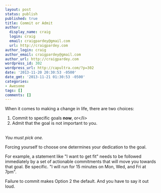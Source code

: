 ```yaml
---
layout: post
status: publish
published: true
title: Commit or Admit
author:
  display_name: craig
  login: craig
  email: craigpardey@gmail.com
  url: http://craigpardey.com
author_login: craig
author_email: craigpardey@gmail.com
author_url: http://craigpardey.com
wordpress_id: 302
wordpress_url: http://capultra.com/?p=302
date: '2013-11-20 20:30:53 -0500'
date_gmt: '2013-11-21 01:30:53 -0500'
categories:
- Awesome
tags: []
comments: []
---
```

<p>When it comes to making a change in life, there are two choices:</p>
<ol>
<li>Commit to specific goals <strong>now</strong>, or<&#47;li>
<li>Admit that the goal is not important to you.</li><br />
</ol></p>
<p><em>You must pick one.</em></p>
<p>Forcing yourself to choose one determines your dedication to the goal.</p>
<p>For example, a statement like "I want to get fit" needs to be followed immediately by a set of actionable commitments that will move you towards that goal.  Be specific. "I will run for 15 minutes on Mon, Wed, and Fri at 7pm".</p>
<p>Failure to commit makes Option 2 the default. And you have to say it out loud.</p>
